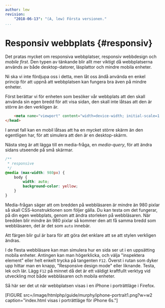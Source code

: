```yaml
---
author: lew
revision:
    "2018-06-13": "(A, lew) Första versionen."
...
```

Responsiv webbplats {#responsiv}
=======================

Det pratas mycket om responsiva webbplatser, responsiv webbdesign och *mobile first*. Den typen av tänkande blir allt mer viktigt då webbplatserna används av både desktop-datorer, läsplattor och mindre mobila enheter.

Ni ska vi inte fördjupa oss i detta, men låt oss ändå använda en enkel princip för att uppnå att webbplatsen kan fungera bra även på mindre enheter.

Först berättar vi för enheten som besöker vår webbplats att den skall använda sin egen bredd för att visa sidan, den skall inte låtsas att den är större än den verkligen är.

```html
    <meta name="viewport" content="width=device-width; initial-scale=1.0; maximum-scale=2.0;">
</head>
```

I annat fall kan en mobil låtsas att ha en mycket större skärm än den egentligen har, för att simulera att den är en desktop-skärm.

Nästa steg är att lägga till en media-fråga, en *media-query*, för att ändra sidans utseende på små skärmar.

```css
/**
 * responsive
 */
@media (max-width: 980px) {
    body {
        width: auto;
        background-color: yellow;
    }
}
```

Media-frågan säger att om bredden på webbläsaren är mindre än 980 pixlar så skall CSS-konstruktionen som följer gälla. Du kan testa om det fungerar, på din egen webbplats, genom att ändra storleken på webbläsaren. När bredden blir mindre än 980 pixlar så kommer den att få samma bredd som webbläsaren, det är det som `auto` innebär.

Att färgen blir gul är bara för att göra det enklare att se att stylen verkligen ändras.

I de flesta webbläsare kan man simulera hur en sida ser ut i en uppsätting mobila enheter. Antingen kan man högerklicka, och välja "inspektera element" eller helt enkelt trycka på tangenten `F12`. Överst i rutan som dyker upp hittar man en knapp, "Responsive design mode" eller liknande. Testa, lek och lär. Lägg `F12` på minnet då det är ett väldigt kraftfullt verktyg vid utveckling mot både webbläsaren och mobila enheter.

Så här ser det ut när webbplatsen visas i en iPhone i porträttläge i Firefox.

[FIGURE src=/image/htmlphp/guide/murphy/iphone-portrait1.png?w=w2 caption="index.html visas i porträttläge för iPhone 6s."]
